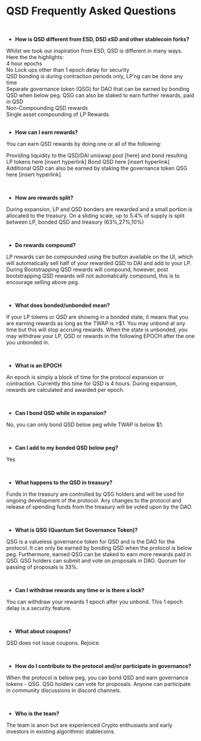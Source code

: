 # QSD Frequently Asked Questions

<br/>

* **How is QSD different from ESD, DSD xSD and other stablecoin forks?**    

Whilst we took our inspiration from ESD, QSD is different in many ways. Here the the highlights:    
4 hour epochs    
No Lock ups other than 1 epoch delay for security    
QSD bonding is during contraction periods only, LP’ng can be done any time          
Separate governance token (QSG) for DAO that can be earned by bonding QSD when below peg. QSG can also be staked to earn further rewards, paid in QSD    
Non-Compounding QSD rewards       
Single asset compounding of LP Rewards     
<br/>

* **How can I earn rewards?**

You can earn QSD rewards by doing one or all of the following:

Providing liquidity to the QSD/DAI uniswap pool [here] and bond resulting LP tokens here [insert hyperlink]
Bond QSD here [insert hyperlink]
Additional QSD can also be earned by staking the governance token QSG here [insert hyperlink] 

<br/>

* **How are rewards split?**

During expansion, LP and QSD bonders are rewarded and a small portion is allocated to the treasury. On a sliding scale, up to 5.4% of supply is split between LP, bonded QSD and treasury (63%,27%,10%)

<br/>

* **Do rewards compound?**

LP rewards can be compounded using the button available on the UI, which will automatically sell half of your rewarded QSD to DAI and add to your LP. During Bootstrapping QSD rewards will compound, however, post bootstrapping QSD rewards will not automatically compound, this is to encourage selling above peg.

<br/>

 * **What does bonded/unbonded mean?**

If your LP tokens or QSD are showing in a bonded state, it means that you are earning rewards as long as the TWAP is >$1. You may unbond at any time but this will stop accruing rewards. When the state is unbonded, you may withdraw your LP, QSD or rewards in the following EPOCH after the one you unbonded in. 

<br/>

* **What is an EPOCH**

An epoch is simply a block of time for the protocol expansion or contraction. Currently this time for QSD is 4 hours. During expansion, rewards are calculated and awarded per epoch. 

<br/>

* **Can I bond QSD while in expansion?**

No, you can only bond QSD below peg while TWAP is below $1.

<br/>


* **Can I add to my bonded QSD below peg?** 

Yes

<br/>

* **What happens to the QSD in treasury?**

Funds in the treasury are controlled by QSG holders and will be used for ongoing development of the protocol. Any changes to the protocol and release of spending funds from the treasury will be voted upon by the DAO. 

<br/>

* **What is QSG (Quantum Set Governance Token)?**

QSG is a valueless governance token for QSD and is the DAO for the protocol. It can only be earned by bonding QSD when the protocol is below peg. Furthermore, earned QSG can be staked to earn more rewards paid in QSD. QSG holders can submit and vote on proposals in DAO. Quorum for passing of proposals is 33%.

<br/>

* **Can I withdraw rewards any time or is there a lock?** 

You can withdraw your rewards 1 epoch after you unbond.  This 1 epoch delay is a security feature. 

<br/>

* **What about coupons?**

QSD does not issue coupons. Rejoice. 

<br/>

* **How do I contribute to the protocol and/or participate in governance?**

When the protocol is below peg, you can bond QSD and earn governance tokens - QSG. QSG holders can vote for proposals. Anyone can participate in community discussions in discord channels. 

<br/>

* **Who is the team?**

The team is anon but are experienced Crypto enthusiasts and early investors in existing algorithmic stablecoins. 
